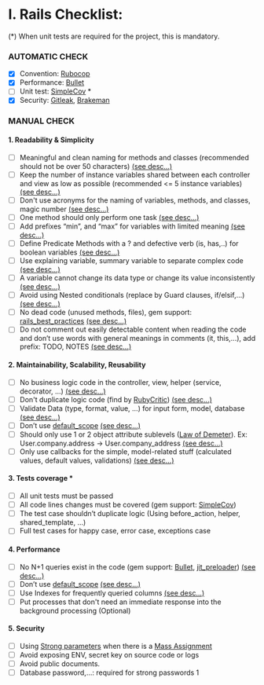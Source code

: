 # I. Rails Checklist:
(*) When unit tests are required for the project, this is mandatory.
### AUTOMATIC CHECK

- [x] Convention: [Rubocop](https://github.com/rubocop/rubocop)
- [x] Performance: [Bullet](https://github.com/flyerhzm/bullet)
- [ ] Unit test: [SimpleCov](https://github.com/simplecov-ruby/simplecov) *
- [x] Security: [Gitleak](https://github.com/gitleaks/gitleaks), [Brakeman](https://github.com/presidentbeef/brakeman)

### MANUAL CHECK

#### 1. Readability & Simplicity
- [ ] Meaningful and clean naming for methods and classes (recommended should not be over 50 characters) [(see desc...)](https://github.com/voyager-inc/rails-template-project/blob/main/.github/detailed_description.md#meaningful-and-clean-naming-for-methods-and-classes)
- [ ] Keep the number of instance variables shared between each controller and view as low as possible (recommended <= 5 instance variables) [(see desc...)](https://github.com/voyager-inc/rails-template-project/blob/main/.github/detailed_description.md#keep-the-number-of-instance-variables-shared-between-each-controller-and-view-as-low-as-possible)
- [ ] Don't use acronyms for the naming of variables, methods, and classes, magic number [(see desc...)](https://github.com/voyager-inc/rails-template-project/blob/main/.github/detailed_description.md#dont-use-acronyms-for-the-naming-of-variables-methods-and-classes-magic-number)
- [ ] One method should only perform one task [(see desc...)](https://github.com/voyager-inc/rails-template-project/blob/main/.github/detailed_description.md#one-method-should-only-perform-one-task)
- [ ] Add prefixes “min”, and “max” for variables with limited meaning [(see desc...)](https://github.com/voyager-inc/rails-template-project/blob/main/.github/detailed_description.md#add-prefixes-min-and-max-for-variables-with-limited-meaning)
- [ ] Define Predicate Methods with a ? and defective verb (is, has,..) for boolean variables [(see desc...)](https://github.com/voyager-inc/rails-template-project/blob/main/.github/detailed_description.md#define-predicate-methods-with-a--and-defective-verb-is-has-for-boolean-variables)
- [ ] Use explaining variable, summary variable to separate complex code [(see desc...)](https://github.com/voyager-inc/rails-template-project/blob/main/.github/detailed_description.md#use-explaining-variable-summary-variable-to-separate-complex-code)
- [ ] A variable cannot change its data type or change its value inconsistently [(see desc...)](https://github.com/voyager-inc/rails-template-project/blob/main/.github/detailed_description.md#a-variable-cannot-change-its-data-type-or-change-its-value-inconsistently)
- [ ] Avoid using Nested conditionals (replace by Guard clauses, if/elsif,...) [(see desc...)](https://github.com/voyager-inc/rails-template-project/blob/main/.github/detailed_description.md#avoid-using-nested-conditionals-replace-by-guard-clauses-ifelsif)
- [ ] No dead code (unused methods, files), gem support: [rails_best_practices](https://github.com/flyerhzm/rails_best_practices) [(see desc...)](https://github.com/voyager-inc/rails-template-project/blob/main/.github/detailed_description.md#no-dead-code)
- [ ] Do not comment out easily detectable content when reading the code and don’t use words with general meanings in comments (it, this,...), add prefix: TODO, NOTES [(see desc...)](https://github.com/voyager-inc/rails-template-project/blob/main/.github/detailed_description.md#need-to-categorize-annotations)

#### 2. Maintainability, Scalability, Reusability
- [ ] No business logic code in the controller, view, helper (service, decorator, ...) [(see desc...)](https://github.com/voyager-inc/rails-template-project/blob/main/.github/detailed_description.md#no-business-logic-code-in-the-controller-view-helper)
- [ ] Don't duplicate logic code (find by [RubyCritic](https://github.com/whitesmith/rubycritic)) [(see desc...)](https://github.com/voyager-inc/rails-template-project/blob/main/.github/detailed_description.md#dont-duplicate-logic-code)
- [ ] Validate Data (type, format, value, …) for input form, model, database [(see desc...)](https://github.com/voyager-inc/rails-template-project/blob/main/.github/detailed_description.md#validate-data)
- [ ] Don’t use [default_scope](https://piechowski.io/post/why-is-default-scope-bad-rails/) [(see desc...)](https://github.com/voyager-inc/rails-template-project/blob/main/.github/detailed_description.md#dont-use-default_scope)
- [ ] Should only use 1 or 2 object attribute sublevels ([Law of Demeter](https://medium.com/@gioch/design-patterns-law-of-demeter-with-rails-49a44a9689fe)). Ex: User.company.address → User.company_address [(see desc...)](https://github.com/voyager-inc/rails-template-project/blob/main/.github/detailed_description.md#should-only-use-maximum-2-object-attribute-sublevels-demeter)
- [ ] Only use callbacks for the simple, model-related stuff (calculated values, default values, validations) [(see desc...)](https://github.com/voyager-inc/rails-template-project/blob/main/.github/detailed_description.md#only-use-active_record-callbacks-for-the-simple-logic-related-to-the-model)

#### 3. Tests coverage *
- [ ] All unit tests must be passed
- [ ] All code lines changes must be covered (gem support: [SimpleCov](https://github.com/simplecov-ruby/simplecov))
- [ ] The test case shouldn’t duplicate logic (Using before_action, helper, shared_template, ...)
- [ ] Full test cases for happy case, error case, exceptions case

#### 4. Performance
- [ ] No N+1 queries exist in the code (gem support: [Bullet](https://github.com/flyerhzm/bullet), [jit_preloader](https://github.com/clio/jit_preloader)) [(see desc...)](https://github.com/voyager-inc/rails-template-project/blob/main/.github/detailed_description.md#no-n1-queries-exist-in-the-code)
- [ ] Don’t use [default_scope](https://piechowski.io/post/why-is-default-scope-bad-rails/) [(see desc...)](https://github.com/voyager-inc/rails-template-project/blob/main/.github/detailed_description.md#dont-use-default_scope)
- [ ] Use Indexes for frequently queried columns [(see desc...)](https://github.com/voyager-inc/rails-template-project/blob/main/.github/detailed_description.md#use-indexes-for-frequently-queried-columns)
- [ ] Put processes that don't need an immediate response into the background processing (Optional)

#### 5. Security
- [ ] Using [Strong parameters](https://api.rubyonrails.org/classes/ActionController/StrongParameters.html) when there is a [Mass Assignment](https://github.com/voyager-inc/rails-template-project/blob/main/.github/detailed_description.md#using-strong-parameters-when-there-is-a-mass-assignment)
- [ ] Avoid exposing ENV, secret key on source code or logs
- [ ] Avoid public documents.
- [ ] Database password,...: required for strong passwords
1
